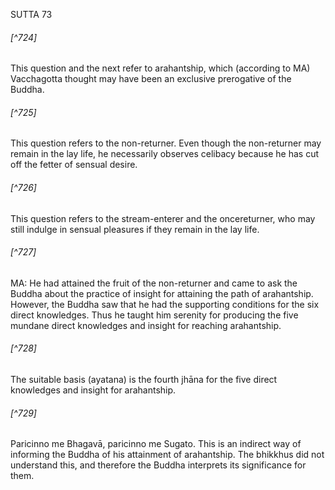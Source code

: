 SUTTA 73

###### [^724]
This question and the next refer to arahantship, which (according to MA) Vacchagotta thought may have been an exclusive prerogative of the Buddha.

###### [^725]
This question refers to the non-returner. Even though the non-returner may remain in the lay life, he necessarily observes celibacy because he has cut off the fetter of sensual desire.

###### [^726]
This question refers to the stream-enterer and the oncereturner, who may still indulge in sensual pleasures if they remain in the lay life.

###### [^727]
MA: He had attained the fruit of the non-returner and came to ask the Buddha about the practice of insight for attaining the path of arahantship. However, the Buddha saw that he had the supporting conditions for the six direct knowledges. Thus he taught him serenity for producing the five mundane direct knowledges and insight for reaching arahantship.

###### [^728]
The suitable basis (ayatana) is the fourth jhāna for the five direct knowledges and insight for arahantship.

###### [^729]
Paricinno me Bhagavā, paricinno me Sugato. This is an indirect way of informing the Buddha of his attainment of arahantship. The bhikkhus did not understand this, and therefore the Buddha interprets its significance for them.

